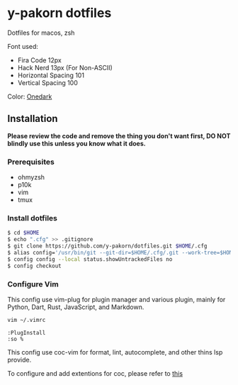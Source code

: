 # y-pakorn dotfiles

Dotfiles for macos, zsh

Font used:
- Fira Code 12px
- Hack Nerd 13px (For Non-ASCII)
- Horizontal Spacing 101
- Vertical Spacing 100

Color: [Onedark](https://github.com/navarasu/onedark.nvim)

## Installation

**Please review the code and remove the thing you don't want first, DO NOT blindly use this unless you know what it does.**

### Prerequisites

- ohmyzsh
- p10k
- vim
- tmux

### Install dotfiles

```zsh
$ cd $HOME
$ echo ".cfg" >> .gitignore
$ git clone https://github.com/y-pakorn/dotfiles.git $HOME/.cfg
$ alias config='/usr/bin/git --git-dir=$HOME/.cfg/.git --work-tree=$HOME'
$ config config --local status.showUntrackedFiles no
$ config checkout
```

### Configure Vim

This config use vim-plug for plugin manager and various plugin, mainly for Python, Dart, Rust, JavaScript, and Markdown.

```zsh
vim ~/.vimrc
```
```
:PlugInstall
:so %
```
This config use coc-vim for format, lint, autocomplete, and other thins lsp provide.

To configure and add extentions for coc, please refer to [this](https://github.com/neoclide/coc.nvim)
